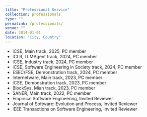 ```yaml
---
title: "Professional Service"
collection: professionals
type: ""
permalink: /professionals/
venue: ""
date: 2014-01-01
location: "City, Country"
---
```


- ICSE, Main track, 2025, PC member
- ICLR, LLMAgent track, 2024, PC member
- ICSE, Industry track, 2024, PC member
- ICSE, Software Engineering in Society track, 2024, PC member
- ESEC/FSE, Demonstration track, 2024, PC member
- Internetware, Main track, 2023, PC member
- ICSE, Demonstration track, 2023, PC member
- BlockSys, Mian track, 2023, PC member
- SANER, Main track, 2022, PC member
- Empirical Software Engineering, Invited Reviewer
- Journal of Software: Evolution and Process, Invited Reviewer
- IEEE Transactions on Software Engineering, Invited Reviewer
